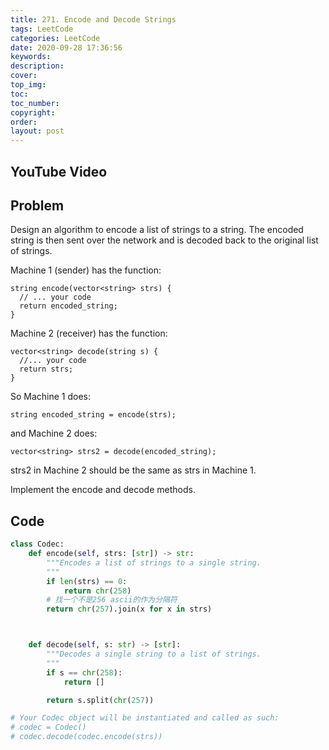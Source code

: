 ```yaml
---
title: 271. Encode and Decode Strings
tags: LeetCode
categories: LeetCode
date: 2020-09-28 17:36:56
keywords:
description:
cover:
top_img:
toc:
toc_number:
copyright:
order:
layout: post
---
```


## YouTube Video

## Problem

Design an algorithm to encode a list of strings to a string. The encoded string is then sent over the network and is decoded back to the original list of strings.

Machine 1 (sender) has the function:

```
string encode(vector<string> strs) {
  // ... your code
  return encoded_string;
}
```

Machine 2 (receiver) has the function:

```
vector<string> decode(string s) {
  //... your code
  return strs;
}
```

So Machine 1 does:

```
string encoded_string = encode(strs);
```

and Machine 2 does:

```
vector<string> strs2 = decode(encoded_string);
```

strs2 in Machine 2 should be the same as strs in Machine 1.

Implement the encode and decode methods.

## Code

```python
class Codec:
    def encode(self, strs: [str]) -> str:
        """Encodes a list of strings to a single string.
        """
        if len(strs) == 0:
            return chr(258)
        # 找一个不是256 ascii的作为分隔符
        return chr(257).join(x for x in strs)



    def decode(self, s: str) -> [str]:
        """Decodes a single string to a list of strings.
        """
        if s == chr(258):
            return []

        return s.split(chr(257))

# Your Codec object will be instantiated and called as such:
# codec = Codec()
# codec.decode(codec.encode(strs))
```
